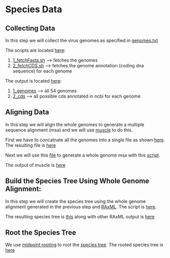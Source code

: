 # Species Data

## Collecting Data

In this step we will collect the virus genomes as specified in [genomes.txt](https://github.com/suz11001/virDTL/tree/main/1_species_data/1_genomes/input/genomes.txt)

The scripts are located [here](https://github.com/suz11001/virDTL/tree/main/1_species_data/1_genomes/):
1. [1_fetchFasta.sh](https://github.com/suz11001/virDTL/tree/main/1_species_data/1_genomes/1_fetchFasta.sh) --> fetches the genomes
2. [2_fetchCDS.sh](https://github.com/suz11001/virDTL/tree/main/1_species_data/1_genomes/1_fetchCDS.sh) --> fetches the genome annotation (coding dna sequence) for each genome

The output is located [here](https://github.com/suz11001/virDTL/tree/main/1_species_data/1_genomes/outputs/):
1. [1_genomes](https://github.com/suz11001/virDTL/tree/main/1_species_data/1_genomes/outputs/1_genomes) --> all 54 genomes
2. [2_cds](https://github.com/suz11001/virDTL/tree/main/1_species_data/1_genomes/outputs/2_cds) --> all possible cds annotated in ncbi for each genome

## Aligning Data

In this step we will align the whole genomes to generate a multiple sequence alignment (msa) and we will use [muscle](https://www.drive5.com/muscle/) to do this.  

First we have to concatnate all the genomes into a single file as shown [here](https://github.com/suz11001/virDTL/tree/main/https://github.com/suz11001/virDTL/blob/main/1_species_data/2_msa/1_cat.sh). The resulting file is [here](https://github.com/suz11001/virDTL/tree/main/1_species_data/2_msa/input/annotated_covids.fa)

Next we will use this [file](https://github.com/suz11001/virDTL/tree/main/1_species_data/2_msa/input/annotated_covids.fa) to generate a whole genome msa with this [script](https://github.com/suz11001/virDTL/tree/main/1_species_data/2_msa/2_muscle.sh).

The output of muscle is [here](https://github.com/suz11001/virDTL/tree/main/1_species_data/2_msa/output/annotated_covids.aln)

## Build the Species Tree Using Whole Genome Alignment:

In this step we will create the species tree using the whole genome alignment generated in the previous step and [RAxML](https://cme.h-its.org/exelixis/web/software/raxml/). The script is [here](https://github.com/suz11001/virDTL/blob/main/1_species_data/3_raxml/1_raxml.sh).  

The resulting species tree is [this](https://github.com/suz11001/virDTL/blob/main/1_species_data/3_raxml/outputs/RAxML_bestTree.raxml) along with other RAxML output is [here](https://github.com/suz11001/virDTL/blob/main/1_species_data/3_raxml/outputs/)

## Root the Species Tree

We use [midpoint rooting](https://github.com/suz11001/virDTL/tree/main/1_species_data/4_root/midpoint.py) to root the [species tree](https://github.com/suz11001/virDTL/tree/main/1_species_data/4_root/annotated.tree). The rooted species tree is [here](https://github.com/suz11001/virDTL/tree/main/1_species_data/4_root/annotated.tree_rooted)




